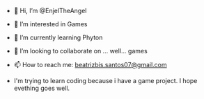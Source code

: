 - 👋 Hi, I’m @EnjelTheAngel
- 👀 I’m interested in Games
- 🌱 I’m currently learning Phyton
- 💞️ I’m looking to collaborate on ... well... games
- 📫 How to reach me: beatrizbis.santos07@gmail.com

- I'm trying to learn coding because i have a game project. I hope evething goes well.

<!---
EnjelTheAngel/EnjelTheAngel is a ✨ special ✨ repository because its `README.md` (this file) appears on your GitHub profile.
You can click the Preview link to take a look at your changes.
--->
